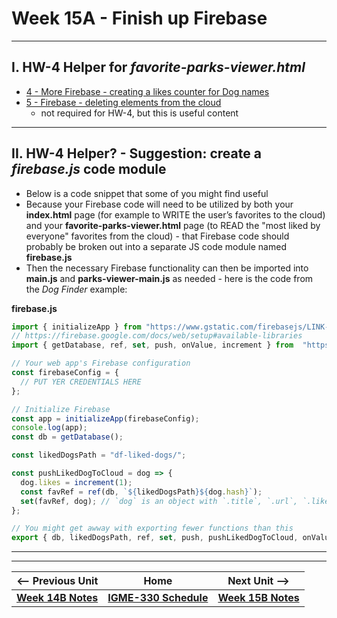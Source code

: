 # Week 15A - Finish up Firebase

---

## I. HW-4 Helper for *favorite-parks-viewer.html*
- [4 - More Firebase - creating a likes counter for Dog names](https://github.com/tonethar/IGME-330-Master/blob/master/notes/firebase-4.md)
- [5 - Firebase - deleting elements from the cloud](https://github.com/tonethar/IGME-330-Master/blob/master/notes/firebase-5.md)
  - not required for HW-4, but this is useful content

---

## II. HW-4 Helper? - Suggestion: create a *firebase.js* code module

- Below is a code snippet that some of you might find useful
- Because your Firebase code will need to be utilized by both your **index.html** page (for example to WRITE the user’s favorites to the cloud) and your **favorite-parks-viewer.html** page (to READ the "most liked by everyone" favorites from the cloud) - that Firebase code should probably be broken out into a separate JS code module named **firebase.js**
- Then the necessary Firebase functionality can then be imported into **main.js** and **parks-viewer-main.js** as needed - here is the code from the *Dog Finder* example:

**firebase.js**

```js
import { initializeApp } from "https://www.gstatic.com/firebasejs/LINK-TO-LATEST-VERSION-FIREBASE.js";
// https://firebase.google.com/docs/web/setup#available-libraries
import { getDatabase, ref, set, push, onValue, increment } from  "https://www.gstatic.com/firebasejs/LINK-TO-LATEST-VERSION-FIREBASE.js";

// Your web app's Firebase configuration
const firebaseConfig = {
  // PUT YER CREDENTIALS HERE
};

// Initialize Firebase
const app = initializeApp(firebaseConfig);
console.log(app);
const db = getDatabase();

const likedDogsPath = "df-liked-dogs/";

const pushLikedDogToCloud = dog => {
  dog.likes = increment(1);
  const favRef = ref(db, `${likedDogsPath}${dog.hash}`);
  set(favRef, dog); // `dog` is an object with `.title`, `.url`, `.likes` properties etc
};

// You might get awway with exporting fewer functions than this
export { db, likedDogsPath, ref, set, push, pushLikedDogToCloud, onValue };
```

---
---

| <-- Previous Unit | Home | Next Unit -->
| --- | --- | --- 
| [**Week 14B Notes**](14B.md)  |  [**IGME-330 Schedule**](../schedule.md) | [**Week 15B Notes**](15B.md)

